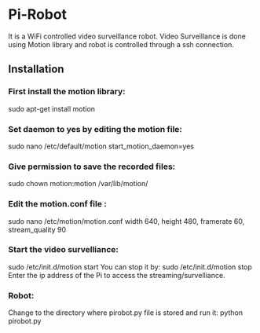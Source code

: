 # Pi-Robot
It is a WiFi controlled video surveillance robot.
Video Surveillance is done using Motion library and robot is controlled through a ssh connection.
## Installation
### First install the motion library:
sudo apt-get install motion
### Set daemon to yes by editing the motion file:
sudo nano /etc/default/motion
start_motion_daemon=yes
### Give permission to save the recorded files:
sudo chown motion:motion /var/lib/motion/
### Edit the motion.conf file :
sudo nano /etc/motion/motion.conf
width 640,
height 480,
framerate 60,
stream_quality 90
### Start the video survelliance:
sudo /etc/init.d/motion start
You can stop it by: sudo /etc/init.d/motion stop
Enter the ip address of the Pi to access the streaming/survelliance.
### Robot:
Change to the directory where pirobot.py file is stored and run it: python pirobot.py

